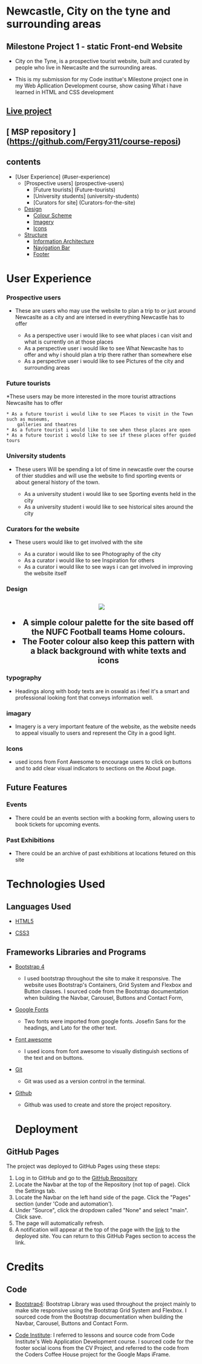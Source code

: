 # Newcastle, City on the tyne and surrounding areas 
## Milestone Project 1 - static Front-end Website 

* City on the Tyne, is a prospective tourist website, built and curated by people who live in Newcaslte and the surrounding areas.

* This is my submission for my Code institue's Milestone project one in my Web Apllication Development course, show casing What i have learned in HTML and CSS development 

## [Live project](https://fergy311.github.io/course-reposi/)

## [ MSP repository ] (https://github.com/Fergy311/course-reposi)

## contents 
- [User Experience] (#user-experience)
    * [Prospective users] (prospective-users)
        + [Future tourists] (Future-tourists)
        + [University students] (university-students)
        + [Curators for site] (Curators-for-the-site)
    - [Design](#design)
        + [Colour Scheme](#colour-scheme)
        + [Imagery](#imagery)
        + [Icons](#icons)
    - [Structure](#structure)
        + [Information Architecture](#information-architecture)
        + [Navigation Bar](#navigation-bar)
        + [Footer](#footer) 

# User Experience


### Prospective users

* These are users who may use the website to plan a trip to or just around Newcaslte as a city and are intersed in everything Newcastle has to offer

    * As a perspective user i would like to see what places i can visit and what is currently on at those places 
    * As a perspective user i would like to see What Newcaslte has to offer and why i should plan a trip there rather than somewhere else
    * As a perspective user i would like to see Pictures of the city and surrounding areas  
        
### Future tourists 

*These users may be more interested in the more tourist attractions Newcaslte has to offer 

    * As a future tourist i would like to see Places to visit in the Town such as museums, 
        galleries and theatres
    * As a future tourist i would like to see when these places are open 
    * As a future tourist i would like to see if these places offer guided tours 

### University students 

* These users Will be spending a lot of time in newcastle over the course of thier studdies and will use the website to find sporting events or about general history of the town.

    * As a university student i would like to see Sporting events held in the city
    * As a university student i would like to see historical sites around the city 

### Curators for the website 

* These users would like to get involved with the site 

    * As a curator i would like to see Photography of the city
    * As a curator i would like to see Inspiration for others 
    * As a curator i would like to see ways i can get involved in improving the website itself

### Design
 <h2 align="center"><img src="assets/images/readme//NUFCTOP.webp">

 - A simple colour palette for the site based off the NUFC Football teams  Home colours.
 - The Footer colour also keep this pattern with a black background with white texts and icons

 ### typography 

 - Headings along with body texts are in oswald as i feel it's a smart and professional looking font that conveys information well.

 ### imagary 

 - Imagery is a very important feature of the website, as the website needs to appeal visually to users and represent the City in a good light.

 ### Icons 

 -  used icons from Font Awesome to encourage users to click on buttons and to add clear visual indicators to sections on the About page.

 ## Future Features

### Events
- There could be an events section with a booking form, allowing users to book tickets for upcoming events.

### Past Exhibitions
- There could be an archive of past exhibitions at locations fetured on this site 

# Technologies Used

## Languages Used

- [HTML5](https://en.wikipedia.org/wiki/HTML5)

- [CSS3](https://en.wikipedia.org/wiki/CSS)

## Frameworks Libraries and Programs

- [Bootstrap 4](https://getbootstrap.com/) 
  - I used bootstrap throughout the site to make it responsive. The website uses Bootstrap's Containers, Grid System and Flexbox and Button classes. I sourced code from the Bootstrap documentation when building the Navbar, Carousel, Buttons and Contact Form, 
  
- [Google Fonts](https://fonts.google.com/)
  - Two fonts were imported from google fonts. Josefin Sans for the headings, and Lato for the other text.
  
- [Font awesome](https://fontawesome.com/)
  - I used icons from font awesome to visually distinguish sections of the text and on buttons.

- [Git](https://git-scm.com/)
  - Git was used as a version control in the terminal.

- [Github](https://github.com/)
  - Github was used to create and store the project repository.
  
  # Deployment

## GitHub Pages

The project was deployed to GitHub Pages using these steps:

1. Log in to GitHub and go to the [GitHub Repository](https://github.com/Fergy311/course-reposi)
2. Locate the Navbar at the top of the Repository (not top of page). Click the Settings tab.
3. Locate the Navbar on the left hand side of the page. Click the "Pages" section (under 'Code and automation').
4. Under "Source", click the dropdown called "None" and select "main". Click save.
5. The page will automatically refresh.
6. A notification will appear at the top of the page with the [link](https://fergy311.github.io/course-reposi/) to the deployed site. You can return to this GitHub Pages section to access the link.

# Credits

## Code

-   [Bootstrap4](https://getbootstrap.com/docs/4.4/getting-started/introduction/): Bootstrap Library was used throughout the project mainly to make site responsive using the Bootstrap Grid System and Flexbox. I sourced code from the Bootstrap documentation when building the Navbar, Carousel, Buttons and Contact Form. 

-   [Code Institute](https://codeinstitute.net/): I referred to lessons and source code from Code Institute's Web Application Development course. I sourced code for the footer social icons from the CV Project, and referred to the code from the Coders Coffee House project for the Google Maps iFrame.

